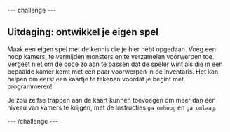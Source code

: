 --- challenge ---

## Uitdaging: ontwikkel je eigen spel

Maak een eigen spel met de kennis die je hier hebt opgedaan. Voeg een hoop kamers, te vermijden monsters en te verzamelen voorwerpen toe. Vergeet niet om de code zo aan te passen dat de speler wint als die in een bepaalde kamer komt met een paar voorwerpen in de inventaris. Het kan helpen om eerst een kaartje te tekenen voordat je begint met programmeren!

Je zou zelfse trappen aan de kaart kunnen toevoegen om meer dan één niveau van kamers te krijgen, met de instructies `ga omhoog` en `ga omlaag`.

--- /challenge ---